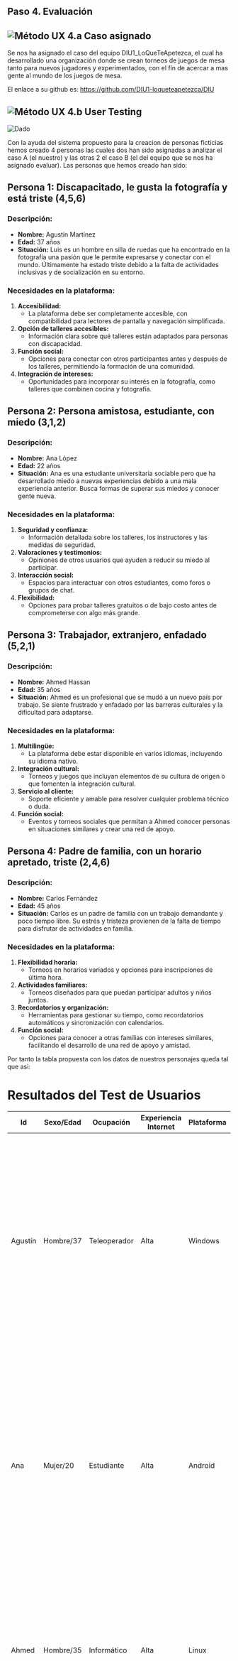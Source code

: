 ## Paso 4. Evaluación 


![Método UX](/img/ABtesting.png) 4.a Caso asignado
----


Se nos ha asignado el caso del equipo DIU1_LoQueTeApetezca, el cual ha desarrollado una organización donde se crean torneos de juegos de mesa tanto para nuevos jugadores y experimentados, con el fín de acercar a mas gente al mundo de los juegos de mesa.

El enlace a su github es: https://github.com/DIU1-loqueteapetezca/DIU


![Método UX](/img/usability-testing.png) 4.b User Testing
----

![Dado](imgs/dado.png)

Con la ayuda del sistema propuesto para la creacion de personas ficticias hemos creado 4 personas las cuales dos han sido asignadas a analizar el caso A (el nuestro) y las otras 2 el caso B (el del equipo que se nos ha asignado evaluar). Las personas que hemos creado han sido:

## Persona 1: Discapacitado, le gusta la fotografía y está triste (4,5,6)

### Descripción:
- **Nombre:** Agustin Martinez
- **Edad:** 37 años
- **Situación:** Luis es un hombre en silla de ruedas que ha encontrado en la fotografía una pasión que le permite expresarse y conectar con el mundo. Últimamente ha estado triste debido a la falta de actividades inclusivas y de socialización en su entorno.

### Necesidades en la plataforma:
1. **Accesibilidad:**
   - La plataforma debe ser completamente accesible, con compatibilidad para lectores de pantalla y navegación simplificada.
2. **Opción de talleres accesibles:**
   - Información clara sobre qué talleres están adaptados para personas con discapacidad.
3. **Función social:**
   - Opciones para conectar con otros participantes antes y después de los talleres, permitiendo la formación de una comunidad.
4. **Integración de intereses:**
   - Oportunidades para incorporar su interés en la fotografía, como talleres que combinen cocina y fotografía.

## Persona 2: Persona amistosa, estudiante, con miedo (3,1,2)

### Descripción:
- **Nombre:** Ana López
- **Edad:** 22 años
- **Situación:** Ana es una estudiante universitaria sociable pero que ha desarrollado miedo a nuevas experiencias debido a una mala experiencia anterior. Busca formas de superar sus miedos y conocer gente nueva.

### Necesidades en la plataforma:
1. **Seguridad y confianza:**
   - Información detallada sobre los talleres, los instructores y las medidas de seguridad.
2. **Valoraciones y testimonios:**
   - Opiniones de otros usuarios que ayuden a reducir su miedo al participar.
3. **Interacción social:**
   - Espacios para interactuar con otros estudiantes, como foros o grupos de chat.
4. **Flexibilidad:**
   - Opciones para probar talleres gratuitos o de bajo costo antes de comprometerse con algo más grande.

## Persona 3: Trabajador, extranjero, enfadado (5,2,1)

### Descripción:
- **Nombre:** Ahmed Hassan
- **Edad:** 35 años
- **Situación:** Ahmed es un profesional que se mudó a un nuevo país por trabajo. Se siente frustrado y enfadado por las barreras culturales y la dificultad para adaptarse.

### Necesidades en la plataforma:
1. **Multilingüe:**
   - La plataforma debe estar disponible en varios idiomas, incluyendo su idioma nativo.
2. **Integración cultural:**
   - Torneos y juegos que incluyan elementos de su cultura de origen o que fomenten la integración cultural.
3. **Servicio al cliente:**
   - Soporte eficiente y amable para resolver cualquier problema técnico o duda.
4. **Función social:**
   - Eventos y torneos sociales que permitan a Ahmed conocer personas en situaciones similares y crear una red de apoyo.

## Persona 4: Padre de familia, con un horario apretado, triste (2,4,6)

### Descripción:
- **Nombre:** Carlos Fernández
- **Edad:** 45 años
- **Situación:** Carlos es un padre de familia con un trabajo demandante y poco tiempo libre. Su estrés y tristeza provienen de la falta de tiempo para disfrutar de actividades en familia.

### Necesidades en la plataforma:
1. **Flexibilidad horaria:**
   - Torneos en horarios variados y opciones para inscripciones de última hora.
2. **Actividades familiares:**
   - Torneos diseñados para que puedan participar adultos y niños juntos.
3. **Recordatorios y organización:**
   - Herramientas para gestionar su tiempo, como recordatorios automáticos y sincronización con calendarios.
4. **Función social:**
   - Opciones para conocer a otras familias con intereses similares, facilitando el desarrollo de una red de apoyo y amistad.

Por tanto la tabla propuesta con los datos de nuestros personajes queda tal que asi:

# Resultados del Test de Usuarios

| Id       | Sexo/Edad    | Ocupación       | Experiencia Internet | Plataforma | Perfil cubierto                                                                                                                                    | TEST | SUS score |
|----------|--------------|-----------------|----------------------|------------|----------------------------------------------------------------------------------------------------------------------------------------------------|------|-----------|
| Agustín  | Hombre/37    | Teleoperador    | Alta                 | Windows    | Hombre en silla de ruedas que ha encontrado en la fotografía una pasión que le permite expresarse y conectar con el mundo. Está triste porque siente que la plataforma tiene potencial pero no incluye información sobre accesibilidad. | A    | 75          |
| Ana      | Mujer/20     | Estudiante      | Alta                 | Android    | Estudiante universitaria sociable pero que ha desarrollado miedo a nuevas experiencias debido a una mala experiencia anterior. Le ha resultado una buena experiencia ya que antes de ir a un taller puede hablar con otras personas, ver contenidos y conocer las experiencias de otros usuarios. | A    | 85          |
| Ahmed    | Hombre/35    | Informático     | Alta                 | Linux      | Extranjero que trata de socializar, frustrado porque no entiende bien el idioma de la página y le está costando tener que ir traduciendo por su cuenta la información | B    | 87.5          |
| Carlos   | Hombre/45    | Dueño de un bar | Baja                 | Android    | Padre ocupado y estresado por el trabajo que busca socializar y hacer actividades con su familia. Está triste porque los torneos no se ajustan bien a sus horarios y no puede filtrar los que permiten participar adultos y niños a la vez. | B    | 72.5          |


![Método UX](/img/eye-tracking.png) 4.c Evaluación mediante Eye Tracking

Para el experimento vamos a usar Gaze Recorder, la herramienta recomendada en el guion de prácticas, para ello, vamos a analizar 3 páginas de nuestro prototipo y del de los compañeros poniendo puntos de interes relevantes en cada pagina y observando las mediciones tomadas en funcion de los usuarios que tomaran el experimento.

Los usuarios que tomaran el experimento seran 3: dos de ellos somos los que hemos desarrollado el prototipo de este repositorio de github por lo cual tendremos ciertos conocimientos sobre diseño y ademas de nuestro prototipo. El ultimo sera un usuario anonimo sin experiencia previa en este campo.

Hemos obtenido tres paginas para cada proyecto, siendo estas:


![base1](imgs/base1.png)
![base2](imgs/base2.png)
![base3](imgs/base3.png)
![base4](imgs/base4.png)
![base5](imgs/base5.png)
![base6](imgs/base6.png)

Hemos asignado puntos de interes y hemos iniciado el experimento. Asi ha ido para cada usuario:

## Daniel
![dani1](imgs/dani1.png)
![dani2](imgs/dani2.png)
![dani3](imgs/dani3.png)
![dani4](imgs/dani4.png)
![dani5](imgs/dani5.png)
![dani6](imgs/dani6.png)

## Miguel
![migue1](imgs/migue1.png)
![migue2](imgs/migue2.png)
![migue3](imgs/migue3.png)
![migue4](imgs/migue4.png)
![migue5](imgs/migue5.png)
![migue6](imgs/migue6.png)

## Usuario anonimo
![usuario1](imgs/usuario1.png)
![usuario2](imgs/usuario2.png)
![usuario3](imgs/usuario3.png)
![usuario4](imgs/usuario4.png)
![usuario5](imgs/usuario5.png)
![usuario6](imgs/usuario6.png)

Por tanto los datos recabadas por los puntos de interes han sido estos:


![interes1](imgs/interes1.png)
![interes2](imgs/interes2.png)
![interes3](imgs/interes3.png)
![interes4](imgs/interes4.png)
![interes5](imgs/interes5.png)
![interes6](imgs/interes6.png)

Observando estos datos podemos ver claramente que:


En la página de perfil de nuestro prototipo todos los usuarios han pasado por alto el botón de logout y solo Daniel ha visto la sección de comentarios. En la página del taller solo el usuario anónimo se ha fijado en el título de este y nadie en el botón de agregar favoritos. En la página principal vemos que el buscador resalta ya que todos le han prestado bastante atención, en cambio el calendario ha pasado desapercibido.


En la página de inscripción a un torneo del prototipo del caso B, los usuarios pasan por alto la opción de iniciar sesión pero sorprendentemente ven claramente el mensaje sobre el método de pago. En la página de información sobre un torneo se vuelve a pasar por alto la opción de inicio de sesión y el título solo es visto por Daniel. En la página de inicio esta vez el botón de inicio de sesión es visto por Miguel y se presta atención a la barra de navegación y a la foto de los torneos.


![Método UX](/img/Survey.png) 4.d Cuestionario SUS
----

![CuestionarioSUS](imgs/CuestionarioSUS.png)

Ambas páginas obtienen una buena puntuación, pese a que aún se podrían mejorar. De media llegan a la misma, por lo que ninguna queda por delante de la otra.

![Método UX](/img/usability-report.png) 4.e Usability Report
----

Como conclusion del report de usabilidad basado en el resultado del cuestionario SUS para la práctica OTJM del grupo loqueteaptezca obtenemos lo siguiente:


La página es simple y fácil de comprender y utilizar, permitiendo que se adapte a la mayoría de las personas. Al tratarse de un prototipo aún quedaría por ver como funcionan algunas partes pero va bien encaminado.


En general está bien, pero se podrían mejorar los siguientes aspectos:


-Hacer la interfaz algo más atractiva


-Añadir algun tipo de búsqueda para los torneos


-Permitir el filtrado de los torneos de alguna manera según lo que buscas


-Algún tipo de perfil de usuario en el que poder guardar información sobre los torneos jugados, clasificación…


-Algo de claridad sobre para que sirve registrarse en la web (si mantiene tus datos…)




5.) Conclusion de EVALUACION (A/B testing + usability report + eye tracking) 
----


>> recupera el usability report de tu práctica (que es el caso B de los asignados a otros grupos) 
>> con los resultados del A/B testing, de eye tracking y del usability report:
>>  comentad en 2-3 parrafos cual es la conclusion acerca de la realización de la práctica y su evaluación con esas técnicas y que habéis aprendido






## Conclusión final / Valoración de las prácticas


>>> (90-150 palabras) Opinión FINAL del proceso de desarrollo de diseño siguiendo metodología UX y valoración (positiva /negativa) de los resultados obtenidos  
